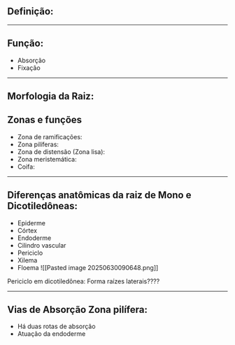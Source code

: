 ## Definição:



---
## Função:

- Absorção
- Fixação

---
## Morfologia da Raiz:

## Zonas e funções

- Zona de ramificações:
- Zona pilíferas:
- Zona de distensão (Zona lisa):
- Zona meristemática:
- Coifa: 

---

## Diferenças anatômicas da raiz de Mono e Dicotiledôneas:

- Epiderme
- Córtex
- Endoderme
- Cilindro vascular
- Periciclo
- Xilema
- Floema
![[Pasted image 20250630090648.png]]

Periciclo em dicotiledônea: Forma raízes laterais????

---

## Vias de Absorção Zona pilífera:

- Há duas rotas de absorção
- Atuação da endoderme 